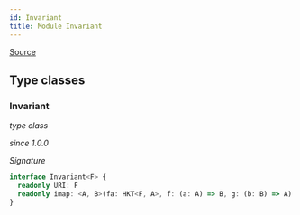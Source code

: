 ```yaml
---
id: Invariant
title: Module Invariant
---
```


[Source](https://github.com/gcanti/fp-ts/blob/master/src/Invariant.ts)

## Type classes

### Invariant

_type class_

_since 1.0.0_

_Signature_

```ts
interface Invariant<F> {
  readonly URI: F
  readonly imap: <A, B>(fa: HKT<F, A>, f: (a: A) => B, g: (b: B) => A) => HKT<F, B>
}
```
